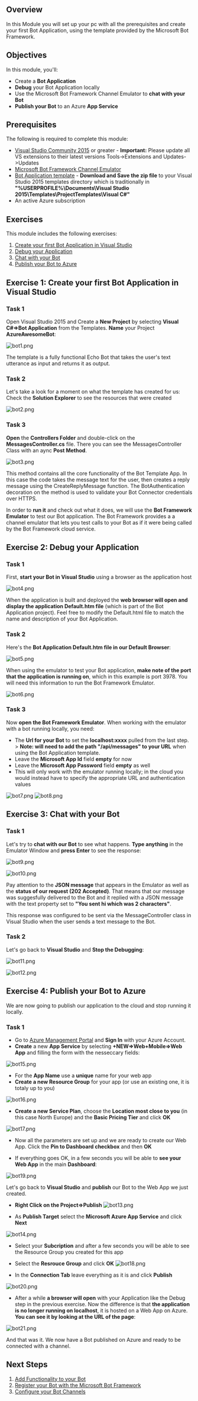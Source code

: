 
##  Overview

In this Module you will set up your pc with all the prerequisites and create your first Bot Application, using the template provided by the Microsoft Bot Framework.


##  Objectives

In this module, you'll:
- Create a **Bot Application**
- **Debug** your Bot Application locally 
- Use the Microsoft Bot Framework Channel Emulator to **chat with your Bot**
- **Publish your Bot** to an Azure **App Service**

##  Prerequisites

The following is required to complete this module:

- [Visual Studio Community 2015](https://www.visualstudio.com/products/visual-studio-community-vs) or greater - **Important:** Please update all VS extensions to their latest versions Tools->Extensions and Updates->Updates
- [Microsoft Bot Framework Channel Emulator](https://download.botframework.com/bf-v3/tools/emulator/publish.htm)
- [Bot Application template](http://aka.ms/bf-bc-vstemplate) - **Download and Save the zip file** to your Visual Studio 2015 templates directory which is traditionally in **"%USERPROFILE%\Documents\Visual Studio 2015\Templates\ProjectTemplates\Visual C#\"**
- An active Azure subscription

## Exercises
This module includes the following exercises:

1. [Create your first Bot Application in Visual Studio](https://github.com/sophiehn/MyBots/tree/master/1.%20Get%20Started%20With%20Your%20First%20Bot#exercise-1-create-your-first-bot-application-in-visual-studio)
1. [Debug your Application](https://github.com/sophiehn/MyBots/blob/master/1.%20Get%20Started%20With%20Your%20First%20Bot/README.md#exercise-2-debug-your-application)
1. [Chat with your Bot](https://github.com/sophiehn/MyBots/blob/master/1.%20Get%20Started%20With%20Your%20First%20Bot/README.md#exercise-3-chat-with-your-bot)
1. [Publish your Bot to Azure](https://github.com/sophiehn/MyBots/blob/master/1.%20Get%20Started%20With%20Your%20First%20Bot/README.md#exercise-4-publish-your-bot-to-azure)

## Exercise 1: Create your first Bot Application in Visual Studio

### Task 1 
Open Visual Studio 2015 and Create a **New Project** by selecting **Visual C#=>Bot Application** from the Templates. **Name** your Project **AzureAwesomeBot**: 

![bot1.png](http://i292.photobucket.com/albums/mm38/iCe-quEen99/bot1.png) 

The template is a fully functional Echo Bot that takes the user's text utterance as input and returns it as output.
 
### Task 2 
Let's take a look for a moment on what the template has created for us: Check the **Solution Explorer** to see the resources that were created    

![bot2.png](http://i292.photobucket.com/albums/mm38/iCe-quEen99/bot2.png)


### Task 3 
**Open** the **Controllers Folder** and double-click on the **MessagesController.cs** file. There you can see the MessagesController Class with an aync **Post Method**.    

![bot3.png](http://i292.photobucket.com/albums/mm38/iCe-quEen99/bot3.png)  

This method contains all the core functionality of the Bot Template App. In this case the code takes the message text for the user, then creates a reply message using the CreateReplyMessage function. The BotAuthentication decoration on the method is used to validate your Bot Connector credentials over HTTPS. 

In order to **run it** and check out what it does, we will use the **Bot Framework Emulator** to test our Bot application. The Bot Framework provides a a channel emulator that lets you test calls to your Bot as if it were being called by the Bot Framework cloud service.

## Exercise 2: Debug your Application

### Task 1
First, **start your Bot in Visual Studio** using a browser as the application host   

![bot4.png](http://i292.photobucket.com/albums/mm38/iCe-quEen99/bot4.png) 

When the application is built and deployed the **web browser will open and display the application Default.htm file** (which is part of the Bot Application project). Feel free to modify the Default.html file to match the name and description of your Bot Application.

### Task 2
Here's the **Bot Application Default.htm file in our Default Browser**: 

![bot5.png](http://i292.photobucket.com/albums/mm38/iCe-quEen99/bot5.png)  

When using the emulator to test your Bot application, **make note of the port that the application is running on**, which in this example is port 3978. You will need this information to run the Bot Framework Emulator.  

![bot6.png](http://i292.photobucket.com/albums/mm38/iCe-quEen99/bot6.png)

### Task 3
Now **open the Bot Framework Emulator**. When working with the emulator with a bot running locally, you need:
- The **Url for your Bot** to set the **localhost:xxxx** pulled from the last step. > **Note: will need to add the path "/api/messages" to your URL** when using the Bot Application template.
- Leave the **Microsoft App Id** field **empty** for now
- Leave the **Microsoft App Password** field **empty** as well
- This will only work with the emulator running locally; in the cloud you would instead have to specify the appropriate URL and authentication values 

![bot7.png](http://i292.photobucket.com/albums/mm38/iCe-quEen99/bot7.png) 
![bot8.png](http://i292.photobucket.com/albums/mm38/iCe-quEen99/bot8.png)

## Exercise 3: Chat with your Bot

### Task 1
Let's try to **chat with our Bot** to see what happens. **Type anything** in the Emulator Window and **press Enter** to see the response: 

![bot9.png](http://i292.photobucket.com/albums/mm38/iCe-quEen99/bot9.png) 

![bot10.png](http://i292.photobucket.com/albums/mm38/iCe-quEen99/bot10.png) 

Pay attention to the **JSON message** that appears in the Emulator as well as the **status of our request (202 Accepted)**. That means that our message was suggesfully delivered to the Bot and it replied with a JSON message with the text property set to **"You sent hi which was 2 characters"**. 

This response was configured to be sent via the MessageController class in Visual Studio when the user sends a text message to the Bot.

### Task 2
Let's go back to **Visual Studio** and **Stop the Debugging**:

![bot11.png](http://i292.photobucket.com/albums/mm38/iCe-quEen99/bot11.png) 

![bot12.png](http://i292.photobucket.com/albums/mm38/iCe-quEen99/bot12.png) 


## Exercise 4: Publish your Bot to Azure

We are now going to publish our application to the cloud and stop running it locally.

### Task 1
- Go to [Azure Management Portal](www.portal.azure.com) and **Sign In** with your Azure Account. 
- **Create** a new **App Service** by selecting **+NEW=>Web+Mobile=>Web App** and filling the form with the nesseccary fields:


![bot15.png](http://i292.photobucket.com/albums/mm38/iCe-quEen99/bot15.png) 

- For the **App Name** use a **unique** name for your web app
- **Create a new Resource Group** for your app (or use an existing one, it is totaly up to you)


![bot16.png](http://i292.photobucket.com/albums/mm38/iCe-quEen99/bot16.png) 

- **Create a new Service Plan**, choose the **Location most close to you** (in this case North Europe) and the **Basic Pricing Tier** and click **OK**


![bot17.png](http://i292.photobucket.com/albums/mm38/iCe-quEen99/bot17.png) 

- Now all the parameters are set up and we are ready to create our Web App. Click the **Pin to Dashboard checkbox** and then **OK**

- If everything goes OK, in a few seconds you will be able to **see your Web App** in the main **Dashboard**:


![bot19.png](http://i292.photobucket.com/albums/mm38/iCe-quEen99/bot19.png)

Let's go back to **Visual Studio** and **publish** our Bot to the Web App we just created.
- **Right Click on the Project=>Publish** 
![bot13.png](http://i292.photobucket.com/albums/mm38/iCe-quEen99/bot13.png) 

- As **Publish Target** select the **Microsoft Azure App Service** and click **Next** 

![bot14.png](http://i292.photobucket.com/albums/mm38/iCe-quEen99/bot14.png) 

- Select your **Subcription** and after a few seconds you will be able to see the Resource Group you created for this app
- Select the **Resrouce Group** and click **OK** 
![bot18.png](http://i292.photobucket.com/albums/mm38/iCe-quEen99/bot18.png) 

- In the **Connection Tab** leave everything as it is and click **Publish** 

![bot20.png](http://i292.photobucket.com/albums/mm38/iCe-quEen99/bot20.png) 

- After a while **a browser will open** with your Application like the Debug step in the previous exercise. Now the difference is that **the application is no longer running on localhost**, it is hosted on a Web App on Azure. **You can see it by looking at the URL of the page**: 

![bot21.png](http://i292.photobucket.com/albums/mm38/iCe-quEen99/bot21.png)

And that was it. We now have a Bot published on Azure and ready to be connected with a channel. 

## Next Steps

1. [Add Functionality to your Bot](https://github.com/sophiehn/MyBots/blob/master/2.%20AzureAwesomeBot/README.md)
1. [Register your Bot with the Microsoft Bot Framework]()
1. [Configure your Bot Channels]()






